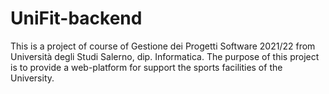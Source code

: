 # UniFit-backend
This is a project of course of Gestione dei Progetti Software 2021/22 from Università degli Studi Salerno, dip. Informatica. The purpose of this project is to provide a web-platform for support the sports facilities of the University.
